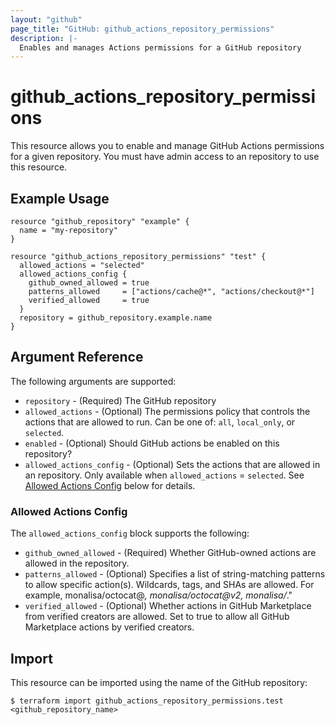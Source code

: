 ```yaml
---
layout: "github"
page_title: "GitHub: github_actions_repository_permissions"
description: |-
  Enables and manages Actions permissions for a GitHub repository
---
```


# github_actions_repository_permissions

This resource allows you to enable and manage GitHub Actions permissions for a given repository.
You must have admin access to an repository to use this resource.

## Example Usage

```hcl
resource "github_repository" "example" {
  name = "my-repository"
}

resource "github_actions_repository_permissions" "test" {
  allowed_actions = "selected"
  allowed_actions_config {
    github_owned_allowed = true
    patterns_allowed     = ["actions/cache@*", "actions/checkout@*"]
    verified_allowed     = true
  }
  repository = github_repository.example.name
}
```

## Argument Reference

The following arguments are supported:

* `repository`             - (Required) The GitHub repository
* `allowed_actions`        - (Optional) The permissions policy that controls the actions that are allowed to run. Can be one of: `all`, `local_only`, or `selected`.
* `enabled`                - (Optional) Should GitHub actions be enabled on this repository?
* `allowed_actions_config` - (Optional) Sets the actions that are allowed in an repository. Only available when `allowed_actions` = `selected`. See [Allowed Actions Config](#allowed-actions-config) below for details.

### Allowed Actions Config

The `allowed_actions_config` block supports the following:

* `github_owned_allowed` - (Required) Whether GitHub-owned actions are allowed in the repository.
* `patterns_allowed` - (Optional) Specifies a list of string-matching patterns to allow specific action(s). Wildcards, tags, and SHAs are allowed. For example, monalisa/octocat@*, monalisa/octocat@v2, monalisa/*."
* `verified_allowed` - (Optional) Whether actions in GitHub Marketplace from verified creators are allowed. Set to true to allow all GitHub Marketplace actions by verified creators.

## Import

This resource can be imported using the name of the GitHub repository:

```
$ terraform import github_actions_repository_permissions.test <github_repository_name>
```

